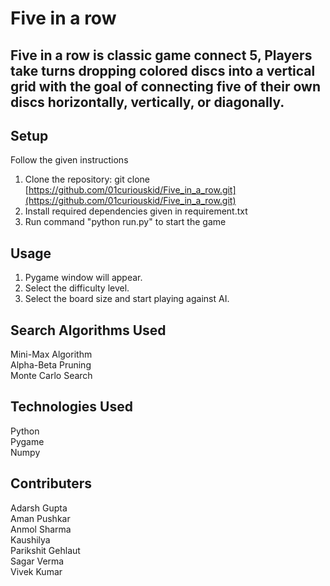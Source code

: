 # Five in a row

## Five in a row is classic game connect 5, Players take turns dropping colored discs into a vertical grid with the goal of connecting five of their own discs horizontally, vertically, or diagonally.

## Setup

Follow the given instructions

1. Clone the repository: git clone [https://github.com/01curiouskid/Five_in_a_row.git](https://github.com/01curiouskid/Five_in_a_row.git)
2. Install required dependencies given in requirement.txt
3. Run command "python run.py" to start the game

## Usage

1. Pygame window will appear.
2. Select the difficulty level.
3. Select the board size and start playing against AI.

## Search Algorithms Used

Mini-Max Algorithm  
Alpha-Beta Pruning                                                           
Monte Carlo Search 

## Technologies Used

Python  
Pygame  
Numpy

## Contributers

Adarsh Gupta  
Aman Pushkar  
Anmol Sharma  
Kaushilya  
Parikshit Gehlaut  
Sagar Verma  
Vivek Kumar
